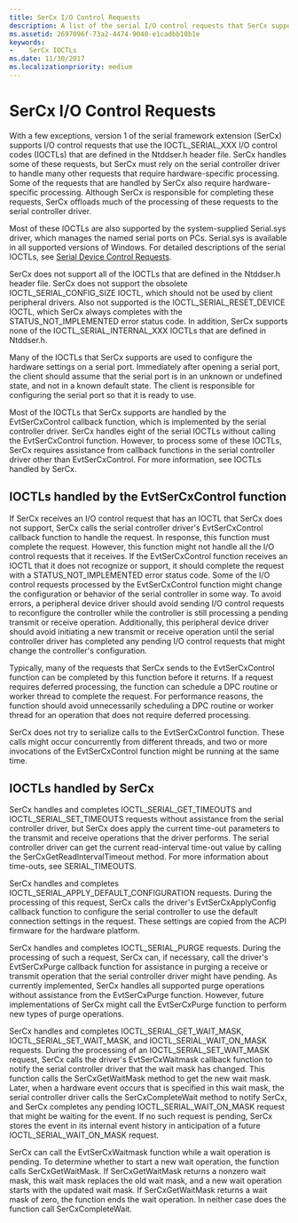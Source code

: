 ```yaml
---
title: SerCx I/O Control Requests
description: A list of the serial I/O control requests that SerCx supports.
ms.assetid: 2697096f-73a2-4474-9040-e1cadbb10b1e
keywords:
-    SerCx IOCTLs
ms.date: 11/30/2017
ms.localizationpriority: medium
---
```


# SerCx I/O Control Requests

With a few exceptions, version 1 of the serial framework extension (SerCx) supports I/O control requests that use the IOCTL_SERIAL_XXX I/O control codes (IOCTLs) that are defined in the Ntddser.h header file. SerCx handles some of these requests, but SerCx must rely on the serial controller driver to handle many other requests that require hardware-specific processing. Some of the requests that are handled by SerCx also require hardware-specific processing. Although SerCx is responsible for completing these requests, SerCx offloads much of the processing of these requests to the serial controller driver.

Most of these IOCTLs are also supported by the system-supplied Serial.sys driver, which manages the named serial ports on PCs. Serial.sys is available in all supported versions of Windows. For detailed descriptions of the serial IOCTLs, see [Serial Device Control Requests](serial-device-control-requests2.md).

SerCx does not support all of the IOCTLs that are defined in the Ntddser.h header file. SerCx does not support the obsolete IOCTL_SERIAL_CONFIG_SIZE IOCTL, which should not be used by client peripheral drivers. Also not supported is the IOCTL_SERIAL_RESET_DEVICE IOCTL, which SerCx always completes with the STATUS_NOT_IMPLEMENTED error status code. In addition, SerCx supports none of the IOCTL_SERIAL_INTERNAL_XXX IOCTLs that are defined in Ntddser.h.

Many of the IOCTLs that SerCx supports are used to configure the hardware settings on a serial port. Immediately after opening a serial port, the client should assume that the serial port is in an unknown or undefined state, and not in a known default state. The client is responsible for configuring the serial port so that it is ready to use.

Most of the IOCTLs that SerCx supports are handled by the EvtSerCxControl callback function, which is implemented by the serial controller driver. SerCx handles eight of the serial IOCTLs without calling the EvtSerCxControl function. However, to process some of these IOCTLs, SerCx requires assistance from callback functions in the serial controller driver other than EvtSerCxControl. For more information, see IOCTLs handled by SerCx.

## IOCTLs handled by the EvtSerCxControl function

If SerCx receives an I/O control request that has an IOCTL that SerCx does not support, SerCx calls the serial controller driver's EvtSerCxControl callback function to handle the request. In response, this function must complete the request. However, this function might not handle all the I/O control requests that it receives. If the EvtSerCxControl function receives an IOCTL that it does not recognize or support, it should complete the request with a STATUS_NOT_IMPLEMENTED error status code.
Some of the I/O control requests processed by the EvtSerCxControl function might change the configuration or behavior of the serial controller in some way. To avoid errors, a peripheral device driver should avoid sending I/O control requests to reconfigure the controller while the controller is still processing a pending transmit or receive operation. Additionally, this peripheral device driver should avoid initiating a new transmit or receive operation until the serial controller driver has completed any pending I/O control requests that might change the controller's configuration.

Typically, many of the requests that SerCx sends to the EvtSerCxControl function can be completed by this function before it returns. If a request requires deferred processing, the function can schedule a DPC routine or worker thread to complete the request. For performance reasons, the function should avoid unnecessarily scheduling a DPC routine or worker thread for an operation that does not require deferred processing.

SerCx does not try to serialize calls to the EvtSerCxControl function. These calls might occur concurrently from different threads, and two or more invocations of the EvtSerCxControl function might be running at the same time.

## IOCTLs handled by SerCx

SerCx handles and completes IOCTL_SERIAL_GET_TIMEOUTS and IOCTL_SERIAL_SET_TIMEOUTS requests without assistance from the serial controller driver, but SerCx does apply the current time-out parameters to the transmit and receive operations that the driver performs. The serial controller driver can get the current read-interval time-out value by calling the SerCxGetReadIntervalTimeout method. For more information about time-outs, see SERIAL_TIMEOUTS.

SerCx handles and completes IOCTL_SERIAL_APPLY_DEFAULT_CONFIGURATION requests. During the processing of this request, SerCx calls the driver's EvtSerCxApplyConfig callback function to configure the serial controller to use the default connection settings in the request. These settings are copied from the ACPI firmware for the hardware platform.

SerCx handles and completes IOCTL_SERIAL_PURGE requests. During the processing of such a request, SerCx can, if necessary, call the driver's EvtSerCxPurge callback function for assistance in purging a receive or transmit operation that the serial controller driver might have pending. As currently implemented, SerCx handles all supported purge operations without assistance from the EvtSerCxPurge function. However, future implementations of SerCx might call the EvtSerCxPurge function to perform new types of purge operations.

SerCx handles and completes IOCTL_SERIAL_GET_WAIT_MASK, IOCTL_SERIAL_SET_WAIT_MASK, and IOCTL_SERIAL_WAIT_ON_MASK requests. During the processing of an IOCTL_SERIAL_SET_WAIT_MASK request, SerCx calls the driver's EvtSerCxWaitmask callback function to notify the serial controller driver that the wait mask has changed. This function calls the SerCxGetWaitMask method to get the new wait mask. Later, when a hardware event occurs that is specified in this wait mask, the serial controller driver calls the SerCxCompleteWait method to notify SerCx, and SerCx completes any pending IOCTL_SERIAL_WAIT_ON_MASK request that might be waiting for the event. If no such request is pending, SerCx stores the event in its internal event history in anticipation of a future IOCTL_SERIAL_WAIT_ON_MASK request.

SerCx can call the EvtSerCxWaitmask function while a wait operation is pending. To determine whether to start a new wait operation, the function calls SerCxGetWaitMask. If SerCxGetWaitMask returns a nonzero wait mask, this wait mask replaces the old wait mask, and a new wait operation starts with the updated wait mask. If SerCxGetWaitMask returns a wait mask of zero, the function ends the wait operation. In neither case does the function call SerCxCompleteWait.
